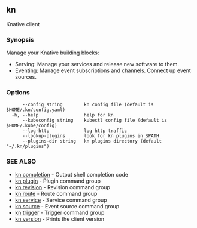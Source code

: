 ## kn

Knative client

### Synopsis

Manage your Knative building blocks:

* Serving: Manage your services and release new software to them.
* Eventing: Manage event subscriptions and channels. Connect up event sources.

### Options

```
      --config string        kn config file (default is $HOME/.kn/config.yaml)
  -h, --help                 help for kn
      --kubeconfig string    kubectl config file (default is $HOME/.kube/config)
      --log-http             log http traffic
      --lookup-plugins       look for kn plugins in $PATH
      --plugins-dir string   kn plugins directory (default "~/.kn/plugins")
```

### SEE ALSO

* [kn completion](kn_completion.md)	 - Output shell completion code
* [kn plugin](kn_plugin.md)	 - Plugin command group
* [kn revision](kn_revision.md)	 - Revision command group
* [kn route](kn_route.md)	 - Route command group
* [kn service](kn_service.md)	 - Service command group
* [kn source](kn_source.md)	 - Event source command group
* [kn trigger](kn_trigger.md)	 - Trigger command group
* [kn version](kn_version.md)	 - Prints the client version

